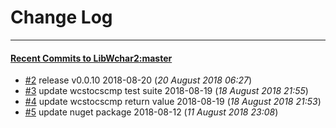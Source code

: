 
# Change Log
----------

#### [Recent Commits to LibWchar2:master](https://github.com/ClnViewer/LibWchar2/commits/master.atom)

- [#2](https://github.com/ClnViewer/LibWchar2/commit/3150afa46478307a50c5471ce11cea54c507cced)  	release v0.0.10 2018-08-20 (*20 August 2018 06:27*)
- [#3](https://github.com/ClnViewer/LibWchar2/commit/8e165af3949612d6c9580f7587b72727c17532a3)  	update wcstocscmp test suite 2018-08-19 (*18 August 2018 21:55*)
- [#4](https://github.com/ClnViewer/LibWchar2/commit/c3b2dd9b4256379a703a0c41ebdb09b328d6d743)  	update wcstocscmp return value 2018-08-19 (*18 August 2018 21:53*)
- [#5](https://github.com/ClnViewer/LibWchar2/commit/4bd1bcc2160d4ea5aab082bd8895792d3e44ae1b)  	update nuget package 2018-08-12 (*11 August 2018 23:08*)
